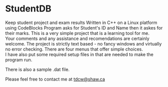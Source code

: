 # StudentDB
Keep student project and exam results 
Written in C++ on a Linux platform using CodeBlocks
Program asks for Student's ID and Name then it askes for their marks.
This is a very simple project that is a learning tool for me.  
Your comments and any assistance and recomendations are certainly welcome.
The project is strictly text based - no fancy windows and virtually no error checking.
There are four menus that offer simple choices.  
I have also put some required setup files in that are needed to make the program run.

There is also a sample .dat file.

Please feel free to contact me at tdcw@shaw.ca

